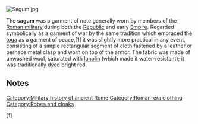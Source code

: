 ![](Sagum.jpg "Sagum.jpg")

The **sagum** was a garment of note generally worn by members of the
[Roman military](Military_of_ancient_Rome "wikilink") during both the
[Republic](Roman_Republic "wikilink") and early
[Empire](Roman_Empire "wikilink"). Regarded symbolically as a garment of
war by the same tradition which embraced the [toga](toga "wikilink") as
a garment of peace,[1] it was slightly more practical in any event,
consisting of a simple rectangular segment of cloth fastened by a
leather or perhaps metal clasp and worn on top of the armor. The fabric
was made of unwashed wool, saturated with [lanolin](lanolin "wikilink")
(which made it water-resistant); it was traditionally dyed bright red.

## Notes

<references />

[Category:Military history of ancient
Rome](Category:Military_history_of_ancient_Rome "wikilink")
[Category:Roman-era clothing](Category:Roman-era_clothing "wikilink")
[Category:Robes and cloaks](Category:Robes_and_cloaks "wikilink")

[1]